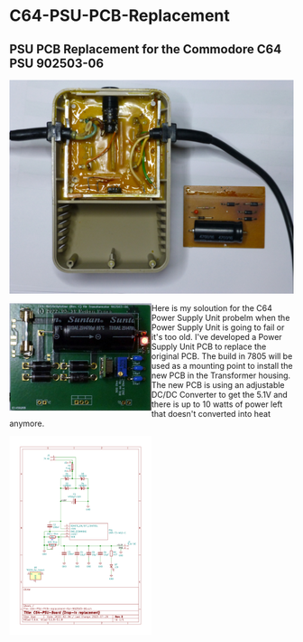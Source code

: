 # C64-PSU-PCB-Replacement

## PSU PCB Replacement for the Commodore C64 PSU 902503-06


![C64 Transformer 902503-06](images/C64%20Transformator%20902503-06.jpg "C64 Transformer 902503-06")

<img align="left" width="50%" src="images/C64-PSU-PCB-Rev.C-2023-07-26.jpg" title="New PCB for the C64 Power Supply Unit 902503-06" alt="New PCB for the C64 Power Supply Unit 902503-06"> Here is my soloution for the C64 Power Supply Unit probelm when the Power Supply Unit is going to fail or it's too old. I've developed a Power Supply Unit PCB to replace the original PCB. The build in 7805 will be used as a mounting point to install the new PCB in the Transformer housing. The new PCB is using an adjustable DC/DC Converter to get the 5.1V and there is up to 10 watts of power left that doesn't converted into heat anymore.


<img align="left" width="50%" src="images/C64-PSU-PCB-Rev.D-Schematic-2023-07-26.jpg" title="Schematic" alt="Schematic">
